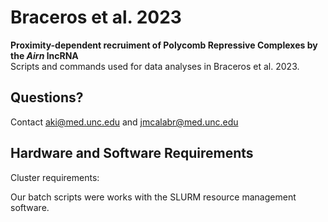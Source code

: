 # Braceros et al. 2023 <br />
**Proximity-dependent recruiment of Polycomb Repressive Complexes by the *Airn* lncRNA** <br />
Scripts and commands used for data analyses in Braceros et al. 2023.
## Questions?
Contact aki@med.unc.edu and jmcalabr@med.unc.edu

## Hardware and Software Requirements
Cluster requirements: <p />
Our batch scripts were works with the SLURM resource management software.
